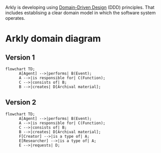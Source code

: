 Arkly is developing using [Domain-Driven Design](https://en.wikipedia.org/wiki/Domain-driven_design) (DDD) principles. That includes establising a clear domain model in which the software system operates.


# Arkly domain diagram

## Version 1

```mermaid
flowchart TD;
      A[Agent] -->|performs| B(Event);
      A -->|is responsible for| C(Function);
      C -->|consists of| B;
      B -->|creates| D[Archival material];
```

## Version 2

```mermaid
flowchart TD;
      A[Agent] -->|performs| B(Event);
      A -->|is responsible for| C(Function);
      C -->|consists of| B;
      B -->|creates| D[Archival material];
      F[Creator] -->|is a type of| A;
      E[Researcher] -->|is a type of| A;
      E -->|requests| D;
```
